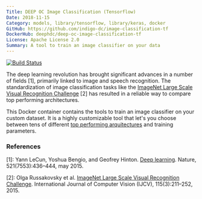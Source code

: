 ```yaml
---
Title: DEEP OC Image Classification (Tensorflow)
Date: 2018-11-15
Category: models, library/tensorflow, library/keras, docker
GitHub: https://github.com/indigo-dc/image-classification-tf
DockerHub: deephdc/deep-oc-image-classification-tf
License: Apache License 2.0
Summary: A tool to train an image classifier on your data
---
```


[![Build Status](https://jenkins.indigo-datacloud.eu:8080/buildStatus/icon?job=Pipeline-as-code/DEEP-OC-org/image-classification-tf/master)](https://jenkins.indigo-datacloud.eu:8080/job/Pipeline-as-code/job/DEEP-OC-org/job/image-classification-tf/job/master/)

The deep learning revolution has brought significant advances in a number of
fields [1], primarily linked to image and speech recognition. The
standardization of image classification tasks like the [ImageNet Large Scale
Visual Recognition Challenge](http://www.image-net.org/challenges/LSVRC/) [2]
has resulted in a reliable way to compare top performing architectures.

This Docker container contains the tools to train an image classifier on your custom
dataset. It is a highly customizable tool  that let's you choose between tens of different [top performing
arquitectures](https://github.com/keras-team/keras-applications) and training parameters.


### References

[1]: Yann LeCun, Yoshua Bengio, and Geofrey Hinton. [Deep learning](https://www.cs.toronto.edu/~hinton/absps/NatureDeepReview.pdf). Nature, 521(7553):436–444, may 2015.

[2]: Olga Russakovsky et al. [ImageNet Large Scale Visual Recognition Challenge](https://arxiv.org/abs/1409.0575). International Journal of Computer Vision (IJCV), 115(3):211–252, 2015.

